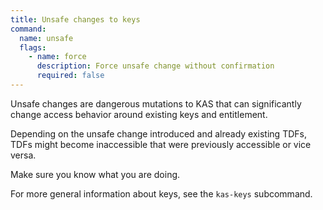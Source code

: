 ```yaml
---
title: Unsafe changes to keys
command:
  name: unsafe
  flags:
    - name: force
      description: Force unsafe change without confirmation
      required: false
---
```


Unsafe changes are dangerous mutations to KAS that can significantly change access behavior around existing keys
and entitlement.

Depending on the unsafe change introduced and already existing TDFs, TDFs might become inaccessible that were previously
accessible or vice versa.

Make sure you know what you are doing.

For more general information about keys, see the `kas-keys` subcommand.